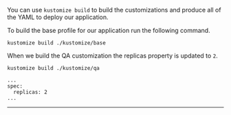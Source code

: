 
You can use `kustomize build` to build the customizations and produce all of the YAML to deploy our application.

To build the base profile for our application run the following command.
```execute-1
kustomize build ./kustomize/base

```

When we build the QA customization the replicas property is updated to `2`.
```execute-1
kustomize build ./kustomize/qa
```

```
...
spec:
  replicas: 2
...

```

---


